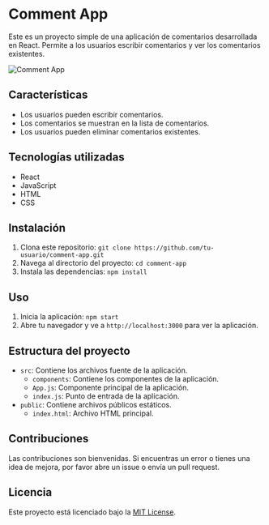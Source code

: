 # Comment App

Este es un proyecto simple de una aplicación de comentarios desarrollada en React. Permite a los usuarios escribir comentarios y ver los comentarios existentes.

![Comment App](screenshot.png)

## Características

- Los usuarios pueden escribir comentarios.
- Los comentarios se muestran en la lista de comentarios.
- Los usuarios pueden eliminar comentarios existentes.

## Tecnologías utilizadas

- React
- JavaScript
- HTML
- CSS

## Instalación

1. Clona este repositorio: `git clone https://github.com/tu-usuario/comment-app.git`
2. Navega al directorio del proyecto: `cd comment-app`
3. Instala las dependencias: `npm install`

## Uso

1. Inicia la aplicación: `npm start`
2. Abre tu navegador y ve a `http://localhost:3000` para ver la aplicación.

## Estructura del proyecto

- `src`: Contiene los archivos fuente de la aplicación.
  - `components`: Contiene los componentes de la aplicación.
  - `App.js`: Componente principal de la aplicación.
  - `index.js`: Punto de entrada de la aplicación.
- `public`: Contiene archivos públicos estáticos.
  - `index.html`: Archivo HTML principal.

## Contribuciones

Las contribuciones son bienvenidas. Si encuentras un error o tienes una idea de mejora, por favor abre un issue o envía un pull request.

## Licencia

Este proyecto está licenciado bajo la [MIT License](LICENSE).
